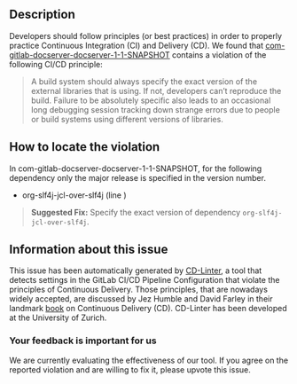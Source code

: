 
## Description
Developers should follow principles (or best practices) in order to properly practice Continuous Integration (CI) and Delivery (CD).
We found that [com-gitlab-docserver-docserver-1-1-SNAPSHOT](https://gitlab.com/sf-projects/doc-server/blob/master/.gitlab-ci.yml) contains a violation of the following CI/CD principle:

> A build system should always specify the exact version of the external libraries that is using.
If not, developers can’t reproduce the build. Failure to be absolutely specific also leads to an occasional long debugging session tracking down strange errors due to people or build systems using different versions of libraries.

## How to locate the violation

In com-gitlab-docserver-docserver-1-1-SNAPSHOT, for the following dependency only the major release is specified in the version number.

* org-slf4j-jcl-over-slf4j (line )

> **Suggested Fix:** Specify the exact version of dependency `org-slf4j-jcl-over-slf4j`.

## Information about this issue

This issue has been automatically generated by [CD-Linter](https://gitlab.com/Jancso/configuration-analytics), a tool that detects settings in the GitLab CI/CD Pipeline Configuration that violate the principles of Continuous Delivery. Those principles, that are nowadays widely accepted, are discussed by Jez Humble and David Farley in their landmark [book](https://www.oreilly.com/library/view/continuous-delivery-reliable/9780321670250/) on Continuous Delivery (CD). CD-Linter has been developed at the University of Zurich.

### Your feedback is important for us
We are currently evaluating the effectiveness of our tool. If you agree on the reported violation and are willing to fix it, please upvote this issue.